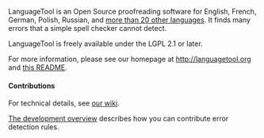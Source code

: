 LanguageTool is an Open Source proofreading software for English, French, German,
Polish, Russian, and [more than 20 other languages](https://languagetool.org/languages/).
It finds many errors that a simple spell checker cannot detect.

LanguageTool is freely available under the LGPL 2.1 or later.

For more information, please see our homepage at http://languagetool.org and [this README](https://github.com/languagetool-org/languagetool/blob/master/languagetool-standalone/README.md).

#### Contributions

For technical details, see [our wiki](http://wiki.languagetool.org).

[The development overview](http://wiki.languagetool.org/development-overview) describes
how you can contribute error detection rules.
